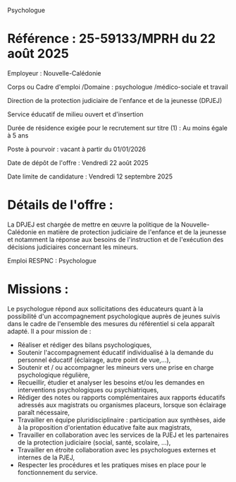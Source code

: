 
Psychologue

# Référence : 25-59133/MPRH du 22 août 2025

Employeur : Nouvelle-Calédonie

Corps ou Cadre d'emploi /Domaine : psychologue /médico-sociale et travail

Direction de la protection judiciaire de l'enfance et de la jeunesse (DPJEJ)

Service éducatif de milieu ouvert et d'insertion

Durée de résidence exigée pour le recrutement sur titre (1) : Au moins égale à 5 ans

Poste à pourvoir : vacant à partir du 01/01/2026

Date de dépôt de l'offre : Vendredi 22 août 2025

Date limite de candidature : Vendredi 12 septembre 2025

# Détails de l'offre :

La DPJEJ est chargée de mettre en œuvre la politique de la Nouvelle-Calédonie en matière de protection judiciaire de l'enfance et de la jeunesse et notamment la réponse aux besoins de l'instruction et de l'exécution des décisions judiciaires concernant les mineurs.

Emploi RESPNC : Psychologue

# Missions :

Le psychologue répond aux sollicitations des éducateurs quant à la possibilité d'un accompagnement psychologique auprès de jeunes suivis dans le cadre de l'ensemble des mesures du référentiel si cela apparaît adapté. Il a pour mission de :

- Réaliser et rédiger des bilans psychologiques,
- Soutenir l'accompagnement éducatif individualisé à la demande du personnel éducatif (éclairage, autre point de vue,...),
- Soutenir et / ou accompagner les mineurs vers une prise en charge psychologique régulière,
- Recueillir, étudier et analyser les besoins et/ou les demandes en interventions psychologiques ou psychiatriques,
- Rédiger des notes ou rapports complémentaires aux rapports éducatifs adressés aux magistrats ou organismes placeurs, lorsque son éclairage paraît nécessaire,
- Travailler en équipe pluridisciplinaire : participation aux synthèses, aide à la proposition d'orientation éducative faite aux magistrats,
- Travailler en collaboration avec les services de la PJEJ et les partenaires de la protection judiciaire (social, santé, scolaire, ...),
- Travailler en étroite collaboration avec les psychologues externes et internes de la PJEJ,
- Respecter les procédures et les pratiques mises en place pour le fonctionnement du service.


